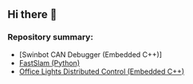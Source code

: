 ## Hi there 👋
### Repository summary:
- [Swinbot CAN Debugger (Embedded C++)]
- [FastSlam (Python)](https://github.com/VazRibeiro/fastSLAM)
- [Office Lights Distributed Control (Embedded C++)](https://github.com/VazRibeiro/Office-Light-Distributed-Real-Time-Control)



<!--
**VazRibeiro/VazRibeiro** is a ✨ _special_ ✨ repository because its `README.md` (this file) appears on your GitHub profile.

Here are some ideas to get you started:

- 🔭 I’m currently working on ...
- 🌱 I’m currently learning ...
- 👯 I’m looking to collaborate on ...
- 🤔 I’m looking for help with ...
- 💬 Ask me about ...
- 📫 How to reach me: ...
- 😄 Pronouns: ...
- ⚡ Fun fact: ...
-->
